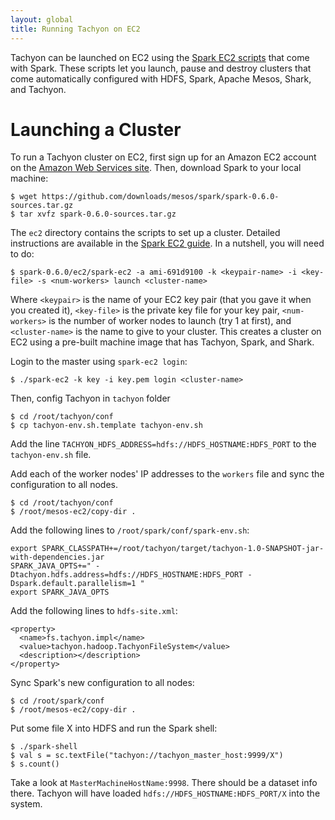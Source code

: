 ```yaml
---
layout: global
title: Running Tachyon on EC2
---
```


Tachyon can be launched on EC2 using the [Spark EC2
scripts](https://github.com/mesos/spark/wiki/EC2-Scripts) that come with Spark. These scripts let
you launch, pause and destroy clusters that come automatically configured with HDFS, Spark, Apache
Mesos, Shark, and Tachyon.

# Launching a Cluster

To run a Tachyon cluster on EC2, first sign up for an Amazon EC2 account
on the [Amazon Web Services site](http://aws.amazon.com/). Then,
download Spark to your local machine:

    $ wget https://github.com/downloads/mesos/spark/spark-0.6.0-sources.tar.gz
    $ tar xvfz spark-0.6.0-sources.tar.gz

The `ec2` directory contains the scripts to set up a cluster. Detailed instructions are available in
the [Spark EC2 guide](https://github.com/mesos/spark/wiki/EC2-Scripts). In a nutshell, you will need
to do:

    $ spark-0.6.0/ec2/spark-ec2 -a ami-691d9100 -k <keypair-name> -i <key-file> -s <num-workers> launch <cluster-name>

Where `<keypair>` is the name of your EC2 key pair (that you gave it
when you created it), `<key-file>` is the private key file for your key
pair, `<num-workers>` is the number of worker nodes to launch (try 1 at
first), and `<cluster-name>` is the name to give to your cluster. This
creates a cluster on EC2 using a pre-built machine image that has
Tachyon, Spark, and Shark.

Login to the master using `spark-ec2 login`:

    $ ./spark-ec2 -k key -i key.pem login <cluster-name>

Then, config Tachyon in `tachyon` folder

    $ cd /root/tachyon/conf
    $ cp tachyon-env.sh.template tachyon-env.sh

Add the line `TACHYON_HDFS_ADDRESS=hdfs://HDFS_HOSTNAME:HDFS_PORT` to the `tachyon-env.sh` file.

Add each of the worker nodes' IP addresses to the `workers` file and sync the configuration to all nodes.

    $ cd /root/tachyon/conf
    $ /root/mesos-ec2/copy-dir .

Add the following lines to `/root/spark/conf/spark-env.sh`:

    export SPARK_CLASSPATH+=/root/tachyon/target/tachyon-1.0-SNAPSHOT-jar-with-dependencies.jar
    SPARK_JAVA_OPTS+=" -Dtachyon.hdfs.address=hdfs://HDFS_HOSTNAME:HDFS_PORT -Dspark.default.parallelism=1 "
    export SPARK_JAVA_OPTS

Add the following lines to `hdfs-site.xml`:

    <property>
      <name>fs.tachyon.impl</name>
      <value>tachyon.hadoop.TachyonFileSystem</value>
      <description></description>
    </property>

Sync Spark's new configuration to all nodes:

    $ cd /root/spark/conf
    $ /root/mesos-ec2/copy-dir .

Put some file X into HDFS and run the Spark shell:

    $ ./spark-shell
    $ val s = sc.textFile("tachyon://tachyon_master_host:9999/X")
    $ s.count()

Take a look at `MasterMachineHostName:9998`. There should be a dataset info there. Tachyon will have
loaded `hdfs://HDFS_HOSTNAME:HDFS_PORT/X` into the system.
